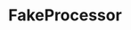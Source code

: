 ---
optionsClassName: FakeProcessorConfig
optionsClassFullName: MigrationTools._EngineV1.Configuration.Processing.FakeProcessorConfig
configurationSamples:
- name: default
  description: 
  code: >-
    {
      "$type": "FakeProcessorConfig",
      "Enabled": false
    }
  sampleFor: MigrationTools._EngineV1.Configuration.Processing.FakeProcessorConfig
description: "Note: this is only for internal usage. Don't use this in your configurations."
className: FakeProcessor
typeName: Processors
architecture: v1
options:
- parameterName: Enabled
  type: Boolean
  description: missng XML code comments
  defaultValue: missng XML code comments
status: missng XML code comments
processingTarget: missng XML code comments
classFile: /src/VstsSyncMigrator.Core/Execution/MigrationContext/FakeProcessor.cs
optionsClassFile: /src/MigrationTools/_EngineV1/Configuration/Processing/FakeProcessorConfig.cs

redirectFrom: []
layout: reference
toc: true
permalink: /Reference/v1/Processors/FakeProcessor/
title: FakeProcessor
categories:
- Processors
- v1
notes: ''
introduction: ''

---